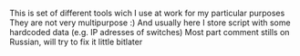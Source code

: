This is set of different tools wich I use at work for my particular purposes They are not very multipurpose :) And usually here I store script with some hardcoded data (e.g. IP adresses of switches)
Most part comment stills on Russian, will try to fix it little bitlater